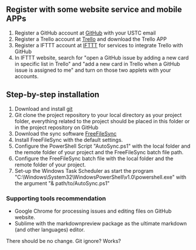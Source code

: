## Register with some website service and mobile APPs
1. Register a GitHub account at [GitHub](https://github.com/) with your USTC email
2. Register a Trello account at [Trello](https://trello.com/) and download the Trello APP
3. Register a IFTTT account at [IFTTT](https://ifttt.com/) for services to integrate Trello with GitHub
4. In IFTTT website, search for "open a GitHub issue by adding a new card in specific list in Trello" and "add a new card in Trello when a GitHub issue is assigned to me" and turn on those two applets with your accounts.


## Step-by-step installation
1. Download and install [git](https://git-scm.com/downloads)
2. Git clone the project repository to your local directory as your project folder, everything related to the project should be placed in this folder or in the project repository on GitHub 
3. Download the sync software [FreeFileSync](https://freefilesync.org/download.php)
4. Install FreeFileSync with the default settings.
5. Configure the PowerShell Script "AutoSync.ps1" with the local folder and the remote folder of your project and the FreeFileSync batch file path.
6. Configure the FreeFileSync batch file with the local folder and the remote folder of your project.
7. Set-up the Windows Task Scheduler as start the program "C:\Windows\System32\WindowsPowerShell\v1.0\powershell.exe" with the argument "& path/to/AutoSync.ps1"


### Supporting tools recommendation
- Google Chrome for processing issues and editing files on GitHub website.
- Sublime with the markdownpreview package as the ultimate markdown (and other languages) editor.

There should be no change.
Git ignore?
Works?
